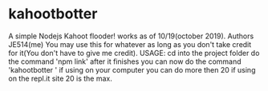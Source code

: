 # kahootbotter
A simple Nodejs Kahoot flooder! works as of 10/19(october 2019).
Authors JE514(me)
You may use this for whatever as long as you don't take credit for it(You don't have to give me credit).
USAGE: cd into the project folder do the command 'npm link' after it finishes you can now do the command 'kahootbotter <game pin> <amount>' if using on your computer you can do more then 20 if using on the repl.it site 20 is the max.
